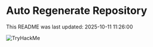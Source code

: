 # Auto Regenerate Repository

This README was last updated: 2025-10-11 11:26:00

 ![TryHackMe](https://tryhackme.com/badge/533634)